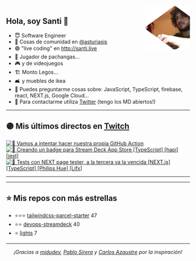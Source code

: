 <img height="120" align="right" src="./.github/avatar.png" />

## Hola, soy Santi 🚀

- 😇 Software Engineer
- 📅 Cosas de comunidad en [@asturiasjs](https://twitter.com/asturiasjs)
- 🟣 "live coding" en http://santi.live 
- 🏀 Jugador de pachangas...
- 🎮 y de videojuegos 
- 🏗 Monto Legos...
- 🛋 y muebles de ikea 
- 🤔 Puedes preguntarme cosas sobre: JavaScript, TypeScript, firebase, react, NEXT.js, Google Cloud...
- 📝 Para contactarme utiliza [Twitter](https://twitter.com/SantiMA10) (tengo los MD abiertos!)

---

## 🟣 Mis últimos directos en [Twitch](http://santi.live)

<a href='https://www.twitch.tv/videos/1006312000' target='_blank'>
<img width='30%' src='https://static-cdn.jtvnw.net/cf_vods/d2nvs31859zcd8/f50c4919a4429fbc05a2_santima10_42465931278_1619808041/thumb/thumb0-320x180.jpg' alt='🚀 Vamos a intentar hacer nuestra propia GitHub Action' />
</a><a href='https://www.twitch.tv/videos/998181257' target='_blank'>
<img width='30%' src='https://static-cdn.jtvnw.net/cf_vods/d2nvs31859zcd8/4d0ffd903a5f9629080c_santima10_42407961630_1619204087/thumb/thumb0-320x180.jpg' alt='🚩 Creando un badge para Stream Deck App Store [TypeScript] [hapi] [jest] ' />
</a><a href='https://www.twitch.tv/videos/991013095' target='_blank'>
<img width='30%' src='https://static-cdn.jtvnw.net/cf_vods/dgeft87wbj63p/4758014b22686ec463a0_santima10_41797515932_1618680336/thumb/thumb0-320x180.jpg' alt='🧪 Tests con NEXT page tester, a la tercera va la vencida [NEXT.js] [TypeScript] [Philips Hue] [Lifx]' />
</a>

---

---

## ⭐️ Mis repos con más estrellas

- ⭐️⭐️⭐️ [tailwindcss-parcel-starter](https://github.com/SantiMA10/tailwindcss-parcel-starter) 47
- ⭐️⭐️ [devops-streamdeck](https://github.com/SantiMA10/devops-streamdeck) 40
- ⭐️ [lights](https://github.com/streamdevs/lights) 7

---

<p align="center">
<i>¡Gracias a <a href="https://github.com/midudev" target="_blank"> midudev</a>, <a href="https://github.com/pablosirera" taget="_blank">Pablo Sirera</a> y <a href="https://github.com/carlosazaustre" target="_blank">Carlos Azaustre</a> por la inspiración!</i>
</p>
